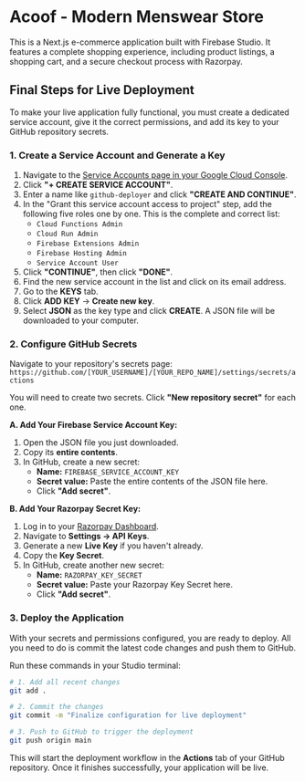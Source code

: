 # Acoof - Modern Menswear Store

This is a Next.js e-commerce application built with Firebase Studio. It features a complete shopping experience, including product listings, a shopping cart, and a secure checkout process with Razorpay.

## Final Steps for Live Deployment

To make your live application fully functional, you must create a dedicated service account, give it the correct permissions, and add its key to your GitHub repository secrets.

### 1. Create a Service Account and Generate a Key

1.  Navigate to the [Service Accounts page in your Google Cloud Console](https://console.cloud.google.com/iam-admin/service-accounts?project=acoof-8e92d).
2.  Click **"+ CREATE SERVICE ACCOUNT"**.
3.  Enter a name like `github-deployer` and click **"CREATE AND CONTINUE"**.
4.  In the "Grant this service account access to project" step, add the following five roles one by one. This is the complete and correct list:
    *   `Cloud Functions Admin`
    *   `Cloud Run Admin`
    *   `Firebase Extensions Admin`
    *   `Firebase Hosting Admin`
    *   `Service Account User`
5.  Click **"CONTINUE"**, then click **"DONE"**.
6.  Find the new service account in the list and click on its email address.
7.  Go to the **KEYS** tab.
8.  Click **ADD KEY** -> **Create new key**.
9.  Select **JSON** as the key type and click **CREATE**. A JSON file will be downloaded to your computer.

### 2. Configure GitHub Secrets

Navigate to your repository's secrets page:
`https://github.com/[YOUR_USERNAME]/[YOUR_REPO_NAME]/settings/secrets/actions`

You will need to create two secrets. Click **"New repository secret"** for each one.

**A. Add Your Firebase Service Account Key:**

1.  Open the JSON file you just downloaded.
2.  Copy its **entire contents**.
3.  In GitHub, create a new secret:
    *   **Name:** `FIREBASE_SERVICE_ACCOUNT_KEY`
    *   **Secret value:** Paste the entire contents of the JSON file here.
    *   Click **"Add secret"**.

**B. Add Your Razorpay Secret Key:**

1.  Log in to your [Razorpay Dashboard](https://dashboard.razorpay.com/).
2.  Navigate to **Settings -> API Keys**.
3.  Generate a new **Live Key** if you haven't already.
4.  Copy the **Key Secret**.
5.  In GitHub, create another new secret:
    *   **Name:** `RAZORPAY_KEY_SECRET`
    *   **Secret value:** Paste your Razorpay Key Secret here.
    *   Click **"Add secret"**.

### 3. Deploy the Application

With your secrets and permissions configured, you are ready to deploy. All you need to do is commit the latest code changes and push them to GitHub.

Run these commands in your Studio terminal:

```bash
# 1. Add all recent changes
git add .

# 2. Commit the changes
git commit -m "Finalize configuration for live deployment"

# 3. Push to GitHub to trigger the deployment
git push origin main
```

This will start the deployment workflow in the **Actions** tab of your GitHub repository. Once it finishes successfully, your application will be live.
